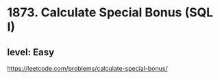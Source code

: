 # 1873. Calculate Special Bonus (SQL I)
## level: Easy

https://leetcode.com/problems/calculate-special-bonus/
